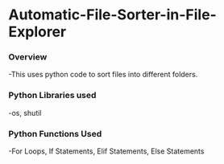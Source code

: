 # Automatic-File-Sorter-in-File-Explorer


### Overview
-This uses python code to sort files into different folders.

### Python Libraries used
-os, shutil

### Python Functions Used
-For Loops,
If Statements,
Elif Statements,
Else Statements
